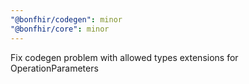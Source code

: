 ```yaml
---
"@bonfhir/codegen": minor
"@bonfhir/core": minor
---
```


Fix codegen problem with allowed types extensions for OperationParameters
